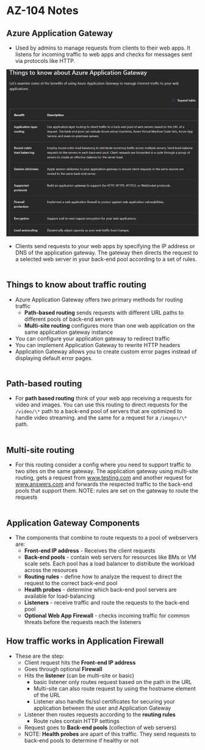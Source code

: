 # AZ-104 Notes

## Azure Application Gateway

- Used by admins to manage requests from clients to their web apps. It listens for incoming traffic to web apps and checks for messages sent via protocols like HTTP.

![Screenshot 2024-04-08 174410.png](../_resources/Screenshot%202024-04-08%20174410.png)

- Clients send requests to your web apps by specifying the IP address or DNS of the application gateway. The gateway then directs the request to a selected web server in your back-end pool according to a set of rules.  
    <br/>

## Things to know about traffic routing

- Azure Application Gateway offers two primary methods for routing traffic
    - **Path-based routing** sends requests with different URL paths to different pools of back-end servers
    - **Multi-site routing** configures more than one web application on the same application gateway instance
- You can configure your application gateway to redirect traffic
- You can implement Application Gateway to rewrite HTTP headers
- Application Gateway allows you to create custom error pages instead of displaying default error pages.  
    <br/>

## Path-based routing

- For **path based routing** think of your web app receiving a requests for video and images. You can use this routing to direct requests for the `/video/\*` path to a back-end pool of servers that are optimized to handle video streaming. and the same for a request for a `/images/\*` path.  
    <br/>

## Multi-site routing

- For this routing consider a config where you need to support traffic to two sites on the same gateway. The application gateway using multi-site routing, gets a request from www.testing.com and another request for www.answers.com and forwards the respected traffic to the back-end pools that support them. NOTE: rules are set on the gateway to route the requests  
    <br/>

## Application Gateway Components

- The components that combine to route requests to a pool of webservers are:
    - **Front-end IP address** - Receives the client requests
    - **Back-end pools** - contain web servers for resources like BMs or VM scale sets. Each pool has a load balancer to distribute the workload across the resources
    - **Routing rules** - define how to analyze the request to direct the request to the correct back-end pool
    - **Health probes** - determine which back-end pool servers are available for load-balancing
    - **Listeners** - receive traffic and route the requests to the back-end pool
    - **Optional Web App Firewall** - checks incoming traffic for common threats before the requests reach the listeners

## How traffic works in Application Firewall

- These are the step:
    - Client request hits the **Front-end IP address**
    - Goes through optional **Firewall**
    - Hits the **listener** (can be multi-site or basic)
        - basic listener only routes request based on the path in the URL
        - Multi-site can also route request by using the hostname element of the URL
        - Listener also handle tls/ssl certificates for securing your application between the user and Application Gateway
    - Listener then routes requests according to the **routing rules**
        - Route rules contain HTTP settings
    - Request goes to **Back-end pools** (collection of web servers)
    - NOTE: **Health probes** are apart of this traffic. They send requests to back-end pools to determine if healthy or not